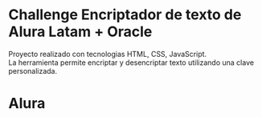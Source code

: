  

 # Challenge Encriptador de texto de Alura Latam + Oracle 
  

Proyecto realizado con tecnologias HTML, CSS, JavaScript.
<br> La herramienta permite encriptar y desencriptar texto utilizando una clave personalizada. 








# Alura
